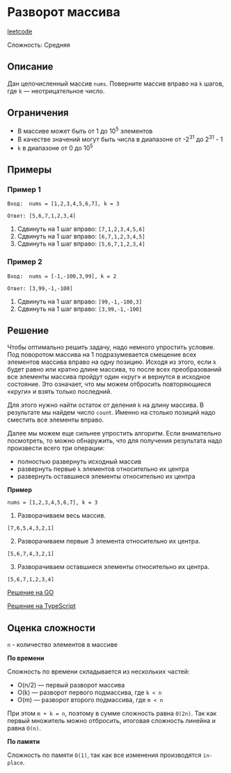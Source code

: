 # Разворот массива
[leetcode](https://leetcode.com/problems/rotate-array/description/)

Сложность: Средняя

## Описание

Дан целочисленный массив `nums`. Поверните массив вправо на `k` шагов, где `k` — неотрицательное число.

## Ограничения

- В массиве может быть от 1 до 10<sup>5</sup> элементов
- В качестве значений могут быть числа в диапазоне от -2<sup>31</sup> до 2<sup>31</sup> - 1
- `k` в диапазоне от 0 до 10<sup>5</sup>

## Примеры

### Пример 1

```
Вход:  nums = [1,2,3,4,5,6,7], k = 3
```
```
Ответ: [5,6,7,1,2,3,4]
```
1. Сдвинуть на 1 шаг вправо: `[7,1,2,3,4,5,6]`
2. Сдвинуть на 1 шаг вправо: `[6,7,1,2,3,4,5]`
3. Сдвинуть на 1 шаг вправо: `[5,6,7,1,2,3,4]`


### Пример 2

```
Вход:  nums = [-1,-100,3,99], k = 2
```
```
Ответ: [3,99,-1,-100]
```
1. Сдвинуть на 1 шаг вправо: `[99,-1,-100,3]`
2. Сдвинуть на 1 шаг вправо: `[3,99,-1,-100]`


## Решение

Чтобы оптимально решить задачу, надо немного упростить условие.
Под поворотом массива на 1 подразумевается смещение всех элементов массива вправо на одну позицию.
Исходя из этого, если `k` будет равно или кратно длине массива, то после всех преобразований все элементы массива пройдут один «круг» и вернутся в исходное состояние.
Это означает, что мы можем отбросить повторяющиеся «круги» и взять только последний.

Для этого нужно найти остаток от деления `k` на длину массива. В результате мы найдем число `count`.
Именно на столько позиций надо сместить все элементы вправо.

Далее мы можем еще сильнее упростить алгоритм.
Если внимательно посмотреть, то можно обнаружить, что для получения результата надо произвести всего три операции:
- полностью развернуть исходный массив
- развернуть первые `k` элементов относительно их центра
- развернуть оставшиеся элементы относительно их центра

**Пример**

```
nums = [1,2,3,4,5,6,7], k = 3
```

1. Разворачиваем весь массив.

```
[7,6,5,4,3,2,1]
```

2. Разворачиваем первые 3 элемента относительно их центра.

```
[5,6,7,4,3,2,1]
```

3. Разворачиваем оставшиеся элементы относительно их центра.

```
[5,6,7,1,2,3,4]
```

[Решение на GO](go/solution.go)

[Решение на TypeScript](ts/solution.ts)

## Оценка сложности

`n` - количество элементов в массиве

**По времени**

Сложность по времени складывается из нескольких частей:
- O(n/2) — первый разворот массива
- O(k) — разворот первого подмассива, где `k < n`
- O(m) — разворот второго подмассива, где `m < n`

При этом `m + k = n`, поэтому в сумме сложность равна `O(2n)`.
Так как первый множитель можно отбросить, итоговая сложность линейна и равна `O(n)`.

**По памяти**

Сложность по памяти `O(1)`, так как все изменения производятся `in-place`.
